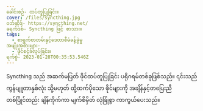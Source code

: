 ```yaml
---
ခေါင်းစဉ်- ထပ်တူပြုခြင်း။
cover: /files/syncthing.jpg
ဝဘ်ဆိုဒ်- https://syncthing.net/
ခရက်ဒစ်- Syncthing ဖြင့် စာသား။
tags:
  - စာရွက်စာတမ်းနှင့်ဒေတာစီမံခန့်ခွဲမှု
အမျိုးအစားများ-
  - ဖိုင်စင့်ခ်လုပ်ခြင်း။
ရက်စွဲ- 2023-01-28T00:35:53.546Z
---
```

Syncthing သည် အဆက်မပြတ် ဖိုင်ထပ်တူပြုခြင်း ပရိုဂရမ်တစ်ခုဖြစ်သည်။ ၎င်းသည် ကွန်ပျူတာနှစ်လုံး သို့မဟုတ် ထို့ထက်ပိုသော ဖိုင်များကို အချိန်နှင့်တပြေးညီ တစ်ပြိုင်တည်း ချိန်ကိုက်ကာ မျက်စိမှိတ် လုံခြုံစွာ ကာကွယ်ပေးသည်။